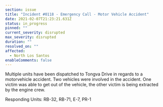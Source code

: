 ```yaml
---
section: issue
title: "Incident #0118 - Emergency Call - Motor Vehicle Accident"
date: 2021-02-07T21:23:21.631Z
status: in_progress
pinned: ""
current_severity: disrupted
max_severity: disrupted
duration: ""
resolved_on: ""
affected:
  - North Los Santos
enableComments: false
---
```

Multiple units have been dispatched to Tongva Drive in regards to a motorvehicle accident. Two vehicles were involved in the accident. One victim was able to get out of the vehicle, the other victim is being extracted by the engine crew.

Responding Units: RB-32, RB-71, E-7, PR-1